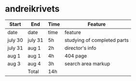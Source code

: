# andreikrivets

| Start | End   | Time | Feature |
| ----- | ----- | ---- | ------- |
| date  | date  | time | feature |
|july 30|july 31|  5h  | studying of completed parts |
|july 31|aug 1  |  2h  | director's info |
|aug 1  |aug 1  |  4h  | 404 page |
|aug 3  |aug 4  |  3h  | search area markup |
|       | Total |  14h |     |
